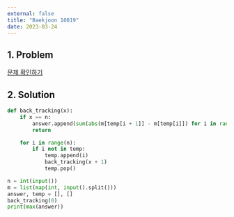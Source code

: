 ```yaml
---
external: false
title: "Baekjoon 10819"
date: 2023-03-24
---
```


## 1. Problem

[문제 확인하기](https://www.acmicpc.net/problem/10819)

## 2. Solution

```python
def back_tracking(x):
    if x == n:
        answer.append(sum(abs(m[temp[i + 1]] - m[temp[i]]) for i in range(n - 1)))
        return

    for i in range(n):
        if i not in temp:
            temp.append(i)
            back_tracking(x + 1)
            temp.pop()

n = int(input())
m = list(map(int, input().split()))
answer, temp = [], []
back_tracking(0)
print(max(answer))
```
